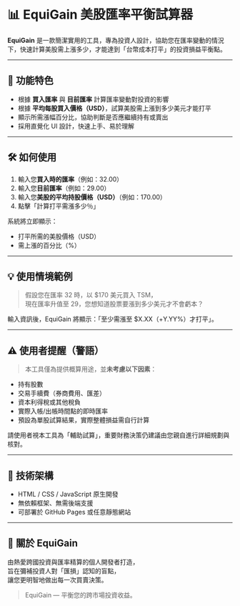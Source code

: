 # 📊 EquiGain 美股匯率平衡試算器

**EquiGain** 是一款簡潔實用的工具，專為投資人設計，協助您在匯率變動的情況下，快速計算美股需上漲多少，才能達到「台幣成本打平」的投資損益平衡點。

---

## 🚀 功能特色

- 根據 **買入匯率** 與 **目前匯率** 計算匯率變動對投資的影響
- 根據 **平均每股買入價格（USD）**，試算美股需上漲到多少美元才能打平
- 顯示所需漲幅百分比，協助判斷是否應繼續持有或賣出
- 採用直覺化 UI 設計，快速上手、易於理解

---

## 🛠 如何使用

1. 輸入您**買入時的匯率**（例如：32.00）
2. 輸入您**目前匯率**（例如：29.00）
3. 輸入您**美股的平均持股價格（USD）**（例如：170.00）
4. 點擊「計算打平需漲多少％」

系統將立即顯示：
- 打平所需的美股價格（USD）
- 需上漲的百分比（%）

---

## 💡 使用情境範例

> 假設您在匯率 32 時，以 $170 美元買入 TSM，  
> 現在匯率升值至 29，您想知道股票要漲到多少美元才不會虧本？

輸入資訊後，EquiGain 將顯示：「至少需漲至 $X.XX（+Y.YY%）才打平」。

---

## ⚠️ 使用者提醒（警語）

> 本工具僅為提供概算用途，並**未考慮以下因素**：

- 持有股數
- 交易手續費（券商費用、匯差）
- 資本利得稅或其他稅負
- 實際入帳/出帳時間點的即時匯率
- 預設為單股試算結果，實際整體損益需自行計算

請使用者視本工具為「輔助試算」，重要財務決策仍建議由您親自進行詳細規劃與核對。

---

## 🧱 技術架構

- HTML / CSS / JavaScript 原生開發
- 無依賴框架、無需後端支援
- 可部署於 GitHub Pages 或任意靜態網站

---

## 📌 關於 EquiGain

由熱愛跨國投資與匯率精算的個人開發者打造，  
旨在彌補投資人對「匯損」認知的盲點，  
讓您更明智地做出每一次買賣決策。

> EquiGain — 平衡您的跨市場投資收益。

